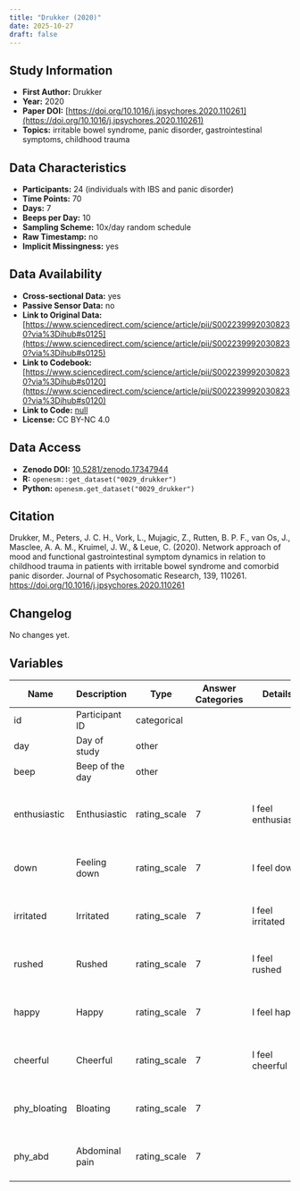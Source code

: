 ```yaml
---
title: "Drukker (2020)"
date: 2025-10-27
draft: false
---
```



## Study Information

- **First Author:** Drukker
- **Year:** 2020
- **Paper DOI:** [https://doi.org/10.1016/j.jpsychores.2020.110261](https://doi.org/10.1016/j.jpsychores.2020.110261)
- **Topics:** irritable bowel syndrome, panic disorder, gastrointestinal symptoms, childhood trauma

## Data Characteristics

- **Participants:** 24 (individuals with IBS and panic disorder)
- **Time Points:** 70
- **Days:** 7
- **Beeps per Day:** 10
- **Sampling Scheme:** 10x/day random schedule
- **Raw Timestamp:** no
- **Implicit Missingness:** yes

## Data Availability

- **Cross-sectional Data:** yes
- **Passive Sensor Data:** no
- **Link to Original Data:** [https://www.sciencedirect.com/science/article/pii/S0022399920308230?via%3Dihub#s0125](https://www.sciencedirect.com/science/article/pii/S0022399920308230?via%3Dihub#s0125)
- **Link to Codebook:** [https://www.sciencedirect.com/science/article/pii/S0022399920308230?via%3Dihub#s0120](https://www.sciencedirect.com/science/article/pii/S0022399920308230?via%3Dihub#s0120)
- **Link to Code:** [null](null)
- **License:** CC BY-NC 4.0

## Data Access

- **Zenodo DOI:** [10.5281/zenodo.17347944](https://doi.org/10.5281/zenodo.17347944)
- **R:** `openesm::get_dataset("0029_drukker")`
- **Python:** `openesm.get_dataset("0029_drukker")`



## Citation

Drukker, M., Peters, J. C. H., Vork, L., Mujagic, Z., Rutten, B. P. F., van Os, J., Masclee, A. A. M., Kruimel, J. W., & Leue, C. (2020). Network approach of mood and functional gastrointestinal symptom dynamics in relation to childhood trauma in patients with irritable bowel syndrome and comorbid panic disorder. Journal of Psychosomatic Research, 139, 110261. https://doi.org/10.1016/j.jpsychores.2020.110261




## Changelog

No changes yet.

## Variables

| Name | Description | Type | Answer Categories | Details | Labels | Transformation | Source | Assessment Type | Construct | Comments |
|------|-------------|------|------------------|---------|--------|----------------|--------|----------------|----------|----------|
| id | Participant ID | categorical |  |  |  |  |  | ESM |  |  |
| day | Day of study | other |  |  |  |  |  | ESM |  |  |
| beep | Beep of the day | other |  |  |  |  |  | ESM |  |  |
| enthusiastic | Enthusiastic | rating_scale | 7 | I feel enthusiastic | 1 = not at all<br>7 = extremely |  |  | ESM | enthusiasm, positive affect, affect, extraversion, big five |  |
| down | Feeling down | rating_scale | 7 | I feel down | 1 = not at all<br>7 = extremely |  |  | ESM | negative affect, affect |  |
| irritated | Irritated | rating_scale | 7 | I feel irritated | 1 = not at all<br>7 = extremely |  |  | ESM | irritability, anxiety, negative affect, affect |  |
| rushed | Rushed | rating_scale | 7 | I feel rushed | 1 = not at all<br>7 = extremely |  |  | ESM | negative affect, affect |  |
| happy | Happy | rating_scale | 7 | I feel happy | 1 = not at all<br>7 = extremely |  |  | ESM | happiness, positive affect, affect |  |
| cheerful | Cheerful | rating_scale | 7 | I feel cheerful | 1 = not at all<br>7 = extremely |  |  | ESM | cheerfulness, positive affect, affect |  |
| phy_bloating | Bloating | rating_scale | 7 |  | unclear |  |  | ESM | gastrointestinal, physical health, physical symptom |  |
| phy_abd | Abdominal pain | rating_scale | 7 |  | unclear |  |  | ESM | gastrointestinal, physical health, physical symptom |  |
